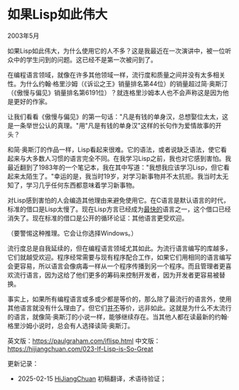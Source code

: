 



# 如果Lisp如此伟大

2003年5月

如果Lisp如此伟大，为什么使用它的人不多？这是我最近在一次演讲中，被一位听众中的学生问到的问题。这已经不是第一次被问到了。

在编程语言领域，就像在许多其他领域一样，流行度和质量之间并没有太多相关性。为什么约翰·格里沙姆（《诉讼之王》销量排名第44位）的销量超过简·奥斯汀（《傲慢与偏见》销量排名第6191位）？就连格里沙姆本人也不会声称这是因为他是更好的作家。

让我们看看《傲慢与偏见》的第一句话："凡是有钱的单身汉，总想娶位太太，这是一条举世公认的真理。"用"凡是有钱的单身汉"这样的长句作为爱情故事的开头？

和简·奥斯汀的作品一样，Lisp看起来很难。它的语法，或者说缺乏语法，使它看起来与大多数人习惯的语言完全不同。在我学习Lisp之前，我也对它感到害怕。我最近翻到了1983年的一个笔记本，我在其中写道："我想我应该学习Lisp，但它看起来太陌生了。"幸运的是，我当时19岁，对学习新事物并不太抗拒。我当时太无知了，学习几乎任何东西都意味着学习新事物。

对Lisp感到害怕的人会编造其他理由来避免使用它。在C语言是默认语言的时代，标准的借口是Lisp太慢了。现在Lisp方言已经成为[最快的](http://shootout.alioth.debian.org/benchmark.php?test=nestedloop&lang=all&sort=cpu)语言之一，这个借口已经消失了。现在标准的借口是公开的循环论证：其他语言更受欢迎。

（要警惕这种推理。它会让你选择Windows。）

流行度总是自我延续的，但在编程语言领域尤其如此。为流行语言编写的库越多，它们就越受欢迎。程序经常需要与现有程序配合工作，如果它们用相同的语言编写会更容易，所以语言会像病毒一样从一个程序传播到另一个程序。而且管理者更喜欢流行语言，因为这给了他们更多的筹码来控制开发者，因为开发者更容易被替换。

事实上，如果所有编程语言或多或少都是等价的，那么除了最流行的语言外，使用其他语言就没有什么理由了。但它们[并不](https://hijiangchuan.com/paulgraham/017-Revenge-of-the-Nerds)等价，远非如此。这就是为什么不太流行的语言，就像简·奥斯汀的小说一样，能够继续存在。当其他人都在读最新的约翰·格里沙姆小说时，总会有人选择读简·奥斯汀。

英文版：https://paulgraham.com/iflisp.html
中文版：https://hijiangchuan.com/023-If-Lisp-is-So-Great


更新记录：
- 2025-02-15 [HiJiangChuan](https://hijiangchuan.com) 初稿翻译，术语待验证；
